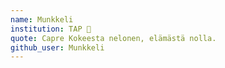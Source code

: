 ```yaml
---
name: Munkkeli
institution: TAP 🚩
quote: Capre Kokeesta nelonen, elämästä nolla.
github_user: Munkkeli
---
```

